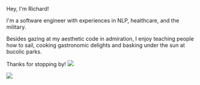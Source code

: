 Hey, I'm Richard!

I'm a software engineer with experiences in NLP, healthcare, and the military. 

Besides gazing at my aesthetic code in admiration, I enjoy teaching people how to sail, cooking gastronomic delights and basking under the sun at bucolic parks. 

Thanks for stopping by!
![](https://github.com/Your_Repository_Name/Your_GIF_Name.gif)

![](https://komarev.com/ghpvc/?username=richardyoungdev)




<!---
richardyoungdev/richardyoungdev is a ✨ special ✨ repository because its `README.md` (this file) appears on your GitHub profile.
You can click the Preview link to take a look at your changes.
--->
